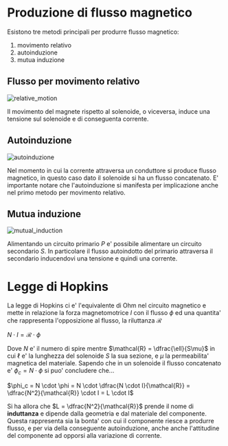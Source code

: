 # Produzione di flusso magnetico  

Esistono tre metodi principali per produrre flusso magnetico:

1. movimento relativo
2. autoinduzione
3. mutua induzione

## Flusso per movimento relativo  

![relative_motion](https://github.com/dennyb87/elettrotecnica-serale/assets/7195133/fe206b25-197d-4405-8875-5c23979bcc83)  

Il movimento del magnete rispetto al solenoide, o viceversa, induce una tensione sul solenoide e di conseguenta corrente.  

## Autoinduzione  

![autoinduzione](https://github.com/dennyb87/elettrotecnica-serale/assets/7195133/fbc28fbc-7996-40f7-95d0-7d8fb7c8afdd)  

Nel momento in cui la corrente attraversa un conduttore si produce flusso magnetico, in questo caso dato il solenoide si ha un flusso concatenato. E' importante notare che l'autoinduzione si manifesta per implicazione anche nel primo metodo per movimento relativo.  

## Mutua induzione  

![mutual_induction](https://github.com/dennyb87/elettrotecnica-serale/assets/7195133/c1b947ba-33f3-4c74-9ff1-cbfe8348f20c)  

Alimentando un circuito primario $P$ e' possibile alimentare un circuito secondario $S$. In particolare il flusso autoindotto del primario attraversa il secondario inducendovi una tensione e quindi una corrente.  

# Legge di Hopkins  

La legge di Hopkins ci e' l'equivalente di Ohm nel circuito magnetico e mette in relazione la forza magnetomotrice $I$ con il flusso $\phi$ ed una quantita' che rappresenta l'opposizione al flusso, la riluttanza $\mathcal{R}$  

$N \cdot I = \mathcal{R} \cdot \phi$  

Dove $N$ e' il numero di spire mentre $\mathcal{R} = \dfrac{\ell}{S\mu}$ in cui $\ell$ e' la lunghezza del solenoide $S$ la sua sezione, e $\mu$ la permeabilita' magnetica del materiale. Sapendo che in un solenoide il flusso concatenato e' $\phi_c = N \cdot \phi$ si puo' concludere che...  

$\phi_c = N \cdot \phi = N \cdot \dfrac{N \cdot I}{\mathcal{R}} = \dfrac{N^2}{\mathcal{R}} \cdot I = L \cdot I$  

Si ha allora che $L = \dfrac{N^2}{\mathcal{R}}$ prende il nome di **induttanza** e dipende dalla geometria e dal materiale del componente. Questa rappresenta sia la bonta' con cui il componente riesce a produrre flusso, e per via della conseguente autoinduzione, anche anche l'attitudine del componente ad opporsi alla variazione di corrente.  
